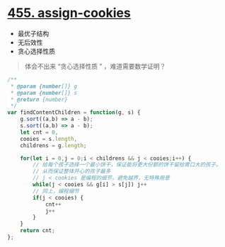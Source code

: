 # [455. assign-cookies](https://leetcode-cn.com/problems/assign-cookies/)

- 最优子结构
- 无后效性
- 贪心选择性质

> 体会不出来 “贪心选择性质 ” ，难道需要数学证明？


```js
/**
 * @param {number[]} g
 * @param {number[]} s
 * @return {number}
 */
var findContentChildren = function(g, s) {
    g.sort((a,b) => a - b);
    s.sort((a,b) => a - b);
    let cnt = 0,
    cooies = s.length,
    childrens = g.length;

    for(let i = 0,j = 0;i < childrens && j < cooies;i++) {
        // 给每个孩子选择一个最小饼干，保证能将更大份额的饼干留给胃口大的孩子。
        // 从而保证整体开心的孩子最多
        // j < cookies 是编程的细节，避免越界，无特殊用意
        while(j < cooies && g[i] > s[j]) j++
        // 同上，编程细节
        if(j < cooies) {
            cnt++
            j++
        }
    }
    return cnt;
};
```